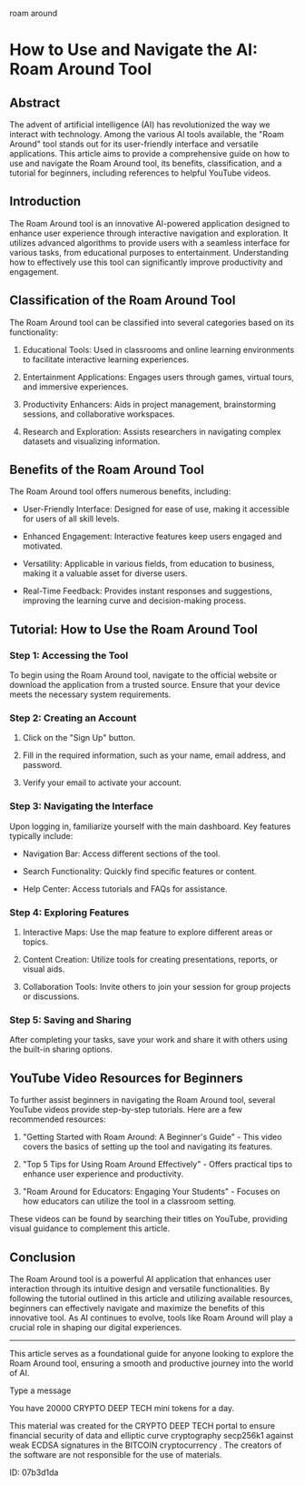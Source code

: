 roam around
# How to Use and Navigate the AI: Roam Around Tool



## Abstract



The advent of artificial intelligence (AI) has revolutionized the way we interact with technology. Among the various AI tools available, the "Roam Around" tool stands out for its user-friendly interface and versatile applications. This article aims to provide a comprehensive guide on how to use and navigate the Roam Around tool, its benefits, classification, and a tutorial for beginners, including references to helpful YouTube videos.



## Introduction



The Roam Around tool is an innovative AI-powered application designed to enhance user experience through interactive navigation and exploration. It utilizes advanced algorithms to provide users with a seamless interface for various tasks, from educational purposes to entertainment. Understanding how to effectively use this tool can significantly improve productivity and engagement.



## Classification of the Roam Around Tool



The Roam Around tool can be classified into several categories based on its functionality:



1. Educational Tools: Used in classrooms and online learning environments to facilitate interactive learning experiences.

2. Entertainment Applications: Engages users through games, virtual tours, and immersive experiences.

3. Productivity Enhancers: Aids in project management, brainstorming sessions, and collaborative workspaces.

4. Research and Exploration: Assists researchers in navigating complex datasets and visualizing information.



## Benefits of the Roam Around Tool



The Roam Around tool offers numerous benefits, including:



- User-Friendly Interface: Designed for ease of use, making it accessible for users of all skill levels.

- Enhanced Engagement: Interactive features keep users engaged and motivated.

- Versatility: Applicable in various fields, from education to business, making it a valuable asset for diverse users.

- Real-Time Feedback: Provides instant responses and suggestions, improving the learning curve and decision-making process.



## Tutorial: How to Use the Roam Around Tool



### Step 1: Accessing the Tool



To begin using the Roam Around tool, navigate to the official website or download the application from a trusted source. Ensure that your device meets the necessary system requirements.



### Step 2: Creating an Account



1. Click on the "Sign Up" button.

2. Fill in the required information, such as your name, email address, and password.

3. Verify your email to activate your account.



### Step 3: Navigating the Interface



Upon logging in, familiarize yourself with the main dashboard. Key features typically include:



- Navigation Bar: Access different sections of the tool.

- Search Functionality: Quickly find specific features or content.

- Help Center: Access tutorials and FAQs for assistance.



### Step 4: Exploring Features



1. Interactive Maps: Use the map feature to explore different areas or topics.

2. Content Creation: Utilize tools for creating presentations, reports, or visual aids.

3. Collaboration Tools: Invite others to join your session for group projects or discussions.



### Step 5: Saving and Sharing



After completing your tasks, save your work and share it with others using the built-in sharing options.



## YouTube Video Resources for Beginners



To further assist beginners in navigating the Roam Around tool, several YouTube videos provide step-by-step tutorials. Here are a few recommended resources:



1. "Getting Started with Roam Around: A Beginner's Guide" - This video covers the basics of setting up the tool and navigating its features.

2. "Top 5 Tips for Using Roam Around Effectively" - Offers practical tips to enhance user experience and productivity.

3. "Roam Around for Educators: Engaging Your Students" - Focuses on how educators can utilize the tool in a classroom setting.



These videos can be found by searching their titles on YouTube, providing visual guidance to complement this article.



## Conclusion



The Roam Around tool is a powerful AI application that enhances user interaction through its intuitive design and versatile functionalities. By following the tutorial outlined in this article and utilizing available resources, beginners can effectively navigate and maximize the benefits of this innovative tool. As AI continues to evolve, tools like Roam Around will play a crucial role in shaping our digital experiences.



---



This article serves as a foundational guide for anyone looking to explore the Roam Around tool, ensuring a smooth and productive journey into the world of AI.



Type a message

You have 20000 CRYPTO DEEP TECH mini tokens for a day.


This material was created for the  CRYPTO DEEP TECH portal  to ensure financial security of data and elliptic curve cryptography  secp256k1 against weak ECDSA  signatures   in the  BITCOIN cryptocurrency . The creators of the software are not responsible for the use of materials.

 ID: 07b3d1da
